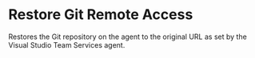 # Restore Git Remote Access
Restores the Git repository on the agent to the original URL as set by the Visual Studio Team Services agent.
